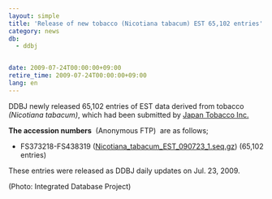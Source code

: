 ```yaml
---
layout: simple
title: 'Release of new tobacco (Nicotiana tabacum) EST 65,102 entries'
category: news
db:
  - ddbj


date: 2009-07-24T00:00:00+09:00
retire_time: 2009-07-24T00:00:00+09:00
lang: en
---
```


<html>DDBJ newly released 65,102 entries of EST data derived from tobacco <i>(Nicotiana tabacum)</i>, which had been submitted by <a href="http://www.jt.com/" target="_blank">Japan Tobacco Inc.</a>

<p><b>The accession numbers</b>  (Anonymous FTP)  are as follows;</p>

<ul>
    <li>FS373218-FS438319 (<a href="https://ddbj.nig.ac.jp/public/ddbj_database/mass/Nicotiana_tabacum_EST/Nicotiana_tabacum_EST_090723_1.seq.gz">Nicotiana_tabacum_EST_090723_1.seq.gz</a>) (65,102 entries)</li>
</ul>

<p>These entries were released as DDBJ daily updates on Jul. 23, 2009.</p>
<div class="align-right">(Photo: Integrated Database Project)</div>
</html>
